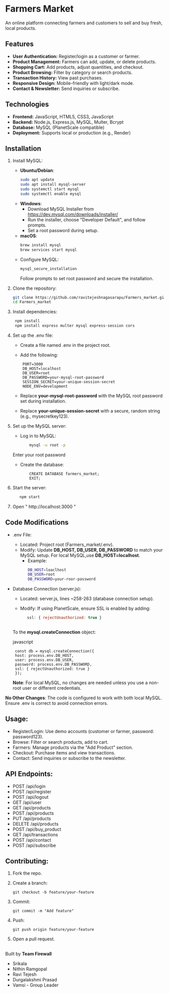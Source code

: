 # Farmers Market

An online platform connecting farmers and customers to sell and buy fresh, local products.

## Features
- **User Authentication:** Register/login as a customer or farmer.
- **Product Management:** Farmers can add, update, or delete products.
- **Shopping Cart:** Add products, adjust quantities, and checkout.
- **Product Browsing:** Filter by category or search products.
- **Transaction History:** View past purchases.
- **Responsive Design:** Mobile-friendly with light/dark mode.
- **Contact & Newsletter:** Send inquiries or subscribe.

## Technologies
- **Frontend:** JavaScript, HTML5, CSS3, JavaScript
- **Backend:** Node.js, Express.js, MySQL, Multer, Bcrypt
- **Database:** MySQL (PlanetScale compatible)
- **Deployment:** Supports local or production (e.g., Render)

## Installation

1. Install MySQL:
   - **Ubuntu/Debian**:
     ```bash
     sudo apt update
     sudo apt install mysql-server
     sudo systemctl start mysql
     sudo systemctl enable mysql
     ```
   - **Windows**:
     - Download MySQL Installer from https://dev.mysql.com/downloads/installer/
     - Run the installer, choose "Developer Default", and follow prompts.
     - Set a root password during setup.
   - **macOS**:
     ```bash
     brew install mysql
     brew services start mysql
     ```
   - Configure MySQL:
     ```bash
     mysql_secure_installation
     ```
     Follow prompts to set root password and secure the installation.

2. Clone the repository:
   ```bash
   git clone https://github.com/ravitejeshnagasarapu/Farmers_market.git
   cd Farmers_market

3. Install dependencies:
   ```bash
    npm install
    npm install express multer mysql express-session cors

4. Set up the .env file:
   - Create a file named .env in the project root.
   - Add the following:
  
          PORT=3000
          DB_HOST=localhost
          DB_USER=root
          DB_PASSWORD=your-mysql-root-password
          SESSION_SECRET=your-unique-session-secret
          NODE_ENV=development
  
    - Replace **your-mysql-root-password** with the MySQL root password set during installation.
    - Replace **your-unique-session-secret** with a secure, random string (e.g., mysecretkey123).

5. Set up the MySQL server:
   - Log in to MySQL:
     ```bash
         mysql -u root -p
    Enter your root password
   - Create the database:
      ```MySQL
          CREATE DATABASE farmers_market;
          EXIT;

6. Start the server:
   ```bash
      npm start

7. Open " http://localhost:3000 "


## Code Modifications
- .env File:
     - Located: Project root (Farmers_market/.env).
     - Modify: Update **DB_HOST, DB_USER, DB_PASSWORD** to match your MySQL setup. For local           MySQL,use **DB_HOST=localhost**.
       - Example:
         ```bash
         DB_HOST=loaclhost
         DB_USER=root
         DB_PASSWORD=your-roor-password

 - Database Connection (server.js):
      - Located: server.js, lines ~258-263 (database connection setup).
      - Modify: If using PlanetScale, ensure SSL is enabled by adding:
        
        ```javascript
           ssl: { rejectUnauthorized: true }
      
      To the **mysql.createConnection** object:
      
      javascript
      
        const db = mysql.createConnection({
        host: process.env.DB_HOST,
        user: process.env.DB_USER,
        password: process.env.DB_PASSWORD,
        ssl: { rejectUnauthorized: true }
        });
      
      **Note**: For local MySQL, no changes are needed unless you use a non-root user or 
         different credentials.

**No Other Changes**: The code is configured to work with both local MySQL. Ensure .env is correct to avoid connection errors.


## Usage:
   - Register/Login: Use demo accounts (customer or farmer, password: password123).
   - Browse: Filter or search products, add to cart.
   - Farmers: Manage products via the "Add Product" section.
   - Checkout: Purchase items and view transactions.
   - Contact: Send inquiries or subscribe to the newsletter.

## API Endpoints:
 - POST /api/login
 - POST /api/register
 - POST /api/logout
 - GET /api/user
 - GET /api/products
 - POST /api/products
 - PUT /api/products
 - DELETE /api/products
 - POST /api/buy_product
 - GET /api/transactions
 - POST /api/contact
 - POST /api/subscribe


## Contributing:
1. Fork the repo.
2. Create a branch:

       git checkout -b feature/your-feature

3. Commit:

       git commit -m "Add feature"

4. Push:

       git push origin feature/your-feature

5. Open a pull request.

##
 Built by **Team Firewall**
 - Srikala
 - Nithin Ramgopal
 - Ravi Tejesh
 - Durgalakshmi Prasad
 - Vamsi - Group Leader
##
